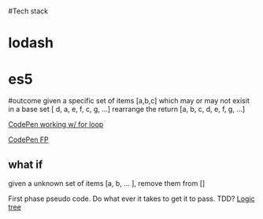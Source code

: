 #

#Tech stack
# lodash
# es5

#outcome
given a specific set of items [a,b,c] which may or may not exisit in a base set [ d, a, e, f, c, g, ...] rearrange the return [a, b, c, d, e, f, g, ...]

[CodePen working w/ for loop](http://codepen.io/codeangler/pen/egPOqE?editors=0012)

[CodePen FP](http://codepen.io/codeangler/pen/NdOWJa?editors=0011)

## what if
given a unknown set of items [a, b, ... ], remove them from []

First phase pseudo code.
Do what ever it takes to get it to pass. TDD?
[Logic tree](http://support.typora.io/Draw-Diagrams-With-Markdown/)